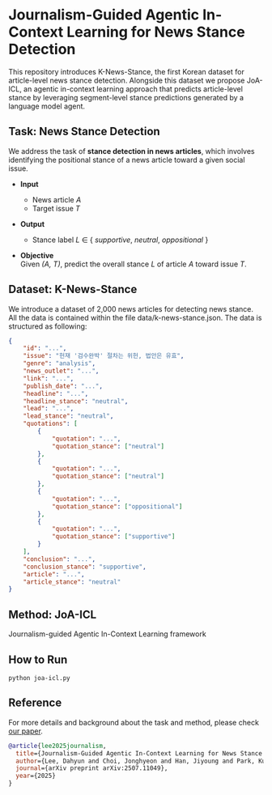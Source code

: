 # Journalism-Guided Agentic In-Context Learning for News Stance Detection

This repository introduces K-News-Stance, the first Korean dataset for article-level news stance detection. Alongside this dataset we propose JoA-ICL, an agentic in-context learning approach that predicts article-level stance by leveraging segment-level stance predictions generated by a language model agent.

## Task: News Stance Detection
We address the task of **stance detection in news articles**, which involves identifying the positional stance of a news article toward a given social issue.  

- **Input**  
  - News article *A*  
  - Target issue *T*  

- **Output**  
  - Stance label *L* ∈ { *supportive*, *neutral*, *oppositional* }  

- **Objective**  
  Given *(A, T)*, predict the overall stance *L* of article *A* toward issue *T*.  
  
## Dataset: K-News-Stance
We introduce a dataset of 2,000 news articles for detecting news stance.
All the data is contained within the file data/k-news-stance.json. The data is structured as following:
```json
{
    "id": "...",
    "issue": "헌재 '검수완박' 절차는 위헌, 법안은 유효",
    "genre": "analysis",
    "news_outlet": "...",
    "link": "...",
    "publish_date": "...",
    "headline": "...",
    "headline_stance": "neutral",
    "lead": "...",
    "lead_stance": "neutral",
    "quotations": [
        {
            "quotation": "...",
            "quotation_stance": ["neutral"]
        },
        {
            "quotation": "...",
            "quotation_stance": ["neutral"]
        },
        {
            "quotation": "...",
            "quotation_stance": ["oppositional"]
        },
        {
            "quotation": "...",
            "quotation_stance": ["supportive"]
        }
    ],
    "conclusion": "...",
    "conclusion_stance": "supportive",
    "article": "...",
    "article_stance": "neutral"
}
```

## Method: JoA-ICL
Journalism-guided Agentic In-Context Learning framework

## How to Run
```python3
python joa-icl.py
```

## Reference
For more details and background about the task and method, please check [our paper](https://arxiv.org/pdf/2507.11049).

```bibtex
@article{lee2025journalism,
  title={Journalism-Guided Agentic In-Context Learning for News Stance Detection},
  author={Lee, Dahyun and Choi, Jonghyeon and Han, Jiyoung and Park, Kunwoo},
  journal={arXiv preprint arXiv:2507.11049},
  year={2025}
}
```
